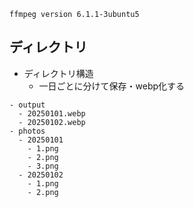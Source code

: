 ```
ffmpeg version 6.1.1-3ubuntu5
```

## ディレクトリ

- ディレクトリ構造
  - 一日ごとに分けて保存・webp化する
```
- output
  - 20250101.webp
  - 20250102.webp
- photos
  - 20250101
    - 1.png
    - 2.png
    - 3.png
  - 20250102
    - 1.png
    - 2.png
```
